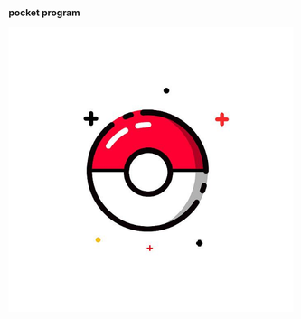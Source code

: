 ### pocket program
![pocket](https://github.com/FantasyPig/pocketprogram/blob/master/src/img/timg.jpg)

